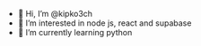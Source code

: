 - 👋 Hi, I’m @kipko3ch
- 👀 I’m interested in node js, react and supabase
- 🌱 I’m currently learning python 


<!---
kipko3ch/kipko3ch is a ✨ special ✨ repository because its `README.md` (this file) appears on your GitHub profile.
You can click the Preview link to take a look at your changes.
--->
